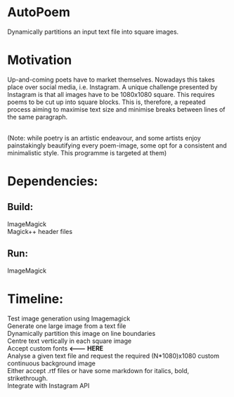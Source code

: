 # AutoPoem
Dynamically partitions an input text file into square images.

# Motivation
Up-and-coming poets have to market themselves. Nowadays this takes place over social media, i.e. Instagram. 
A unique challenge presented by Instagram is that all images have to be 1080x1080 square. This requires poems to be cut up into square blocks. 
This is, therefore, a repeated process aiming to maximise text size and minimise breaks between lines of the same paragraph. <br><br>


(Note: while poetry is an artistic endeavour, and some artists enjoy painstakingly beautifying every poem-image, some opt for a consistent and minimalistic style. This programme is targeted at them)
# Dependencies:

## Build: 
ImageMagick <br>
Magick++ header files

## Run:
ImageMagick

# Timeline:

Test image generation using Imagemagick   <br>
Generate one large image from a text file  <br>
Dynamically partition this image on line boundaries   <br>
Centre text vertically in each square image <br>
Accept custom fonts **<--- HERE** <br>
Analyse a given text file and request the required (N*1080)x1080 custom continuous background image <br>
Either accept .rtf files or have some markdown for italics, bold, strikethrough. <br>
Integrate with Instagram API <br>
